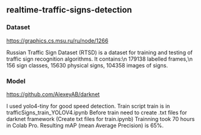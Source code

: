## realtime-traffic-signs-detection

### Dataset
https://graphics.cs.msu.ru/ru/node/1266

Russian Traffic Sign Dataset (RTSD) is a dataset for training and testing of traffic sign recognition algorithms. It contains:\n
179138 labelled frames,\n
156 sign classes,
15630 physical signs,
104358 images of signs.

### Model
https://github.com/AlexeyAB/darknet

I used yolo4-tiny for good speed detection.
Train script train is in trafficSigns_train_YOLOV4.ipynb
Before train need to create .txt files for darknet framework (Create txt files for train.ipynb)
Trainning took 70 hours in Colab Pro.
Resulting mAP (mean Average Precision) is 65%.




